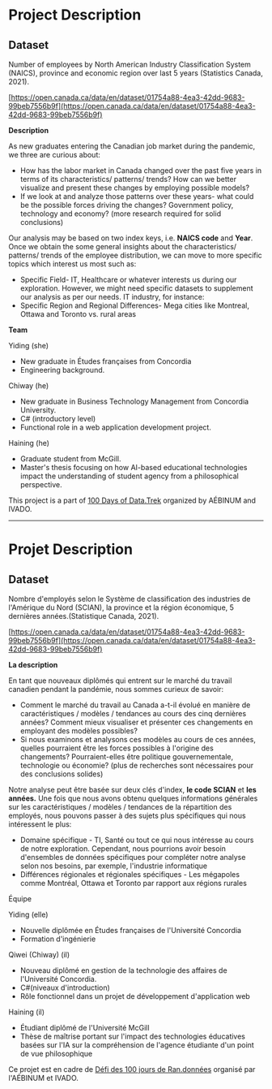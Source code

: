 # Project Description
## **Dataset**

Number of employees by North American Industry Classification System (NAICS), province and economic region over last 5 years (Statistics Canada, 2021).

[https://open.canada.ca/data/en/dataset/01754a88-4ea3-42dd-9683-99beb7556b9f](https://open.canada.ca/data/en/dataset/01754a88-4ea3-42dd-9683-99beb7556b9f)

**Description**

As new graduates entering the Canadian job market during the pandemic, we three are curious about:

- How has the labor market in Canada changed over the past five years in terms of its characteristics/ patterns/ trends? How can we better visualize and present these changes by employing possible models?
- If we look at and analyze those patterns over these years- what could be the possible forces driving the changes? Government policy, technology and economy? (more research required for solid conclusions)

Our analysis may be based on two index keys, i.e. **NAICS code** and **Year**. Once we obtain the some general insights about the characteristics/ patterns/ trends of the employee distribution, we can move to more specific topics which interest us most such as:

- Specific Field- IT, Healthcare or whatever interests us during our exploration. However, we might need specific datasets to supplement our analysis as per our needs. IT industry, for instance:
- Specific Region and Regional Differences- Mega cities like Montreal, Ottawa and Toronto vs. rural areas

**Team**

Yiding (she)

- New graduate in Études françaises from Concordia
- Engineering background.

Chiway (he)

- New graduate in Business Technology Management from Concordia University.
- C# (introductory level)
- Functional role in a web application development project.

Haining (he)

- Graduate student from McGill.
- Master's thesis focusing on how AI-based educational technologies impact the understanding of student agency from a philosophical perspective.

This project is a part of [100 Days of Data.Trek](https://ivado.ca/evenements/100-jours-de-ran-donnees-2/) organized by AÉBINUM and IVADO. 

---
# Projet Description
## **Dataset**

Nombre d'employés selon le Système de classification des industries de l'Amérique du Nord (SCIAN), la province et la région économique, 5 dernières années.(Statistique Canada, 2021).

[https://open.canada.ca/data/en/dataset/01754a88-4ea3-42dd-9683-99beb7556b9f](https://open.canada.ca/data/en/dataset/01754a88-4ea3-42dd-9683-99beb7556b9f)

**La description**

En tant que nouveaux diplômés qui entrent sur le marché du travail canadien pendant la pandémie, nous sommes curieux de savoir:

- Comment le marché du travail au Canada a-t-il évolué en manière de caractéristiques / modèles / tendances au cours des cinq dernières années? Comment mieux visualiser et présenter ces changements en employant des modèles possibles?
- Si nous examinons et analysons ces modèles au cours de ces années, quelles pourraient être les forces possibles à l'origine des changements? Pourraient-elles être politique gouvernementale, technologie ou économie? (plus de recherches sont nécessaires pour des conclusions solides)

Notre analyse peut être basée sur deux clés d'index, **le code SCIAN** et **les** **années.** Une fois que nous avons obtenu quelques informations générales sur les caractéristiques / modèles / tendances de la répartition des employés, nous pouvons passer à des sujets plus spécifiques qui nous intéressent le plus:

- Domaine spécifique - TI, Santé ou tout ce qui nous intéresse au cours de notre exploration. Cependant, nous pourrions avoir besoin d'ensembles de données spécifiques pour compléter notre analyse selon nos besoins, par exemple, l'industrie informatique
- Différences régionales et régionales spécifiques - Les mégapoles comme Montréal, Ottawa et Toronto par rapport aux régions rurales

Équipe

Yiding (elle)

- Nouvelle diplômée en Études françaises de l'Université Concordia
- Formation d'ingénierie

Qiwei (Chiway) (il)

- Nouveau diplômé en gestion de la technologie des affaires de l'Université Concordia.
- C#(niveaux d'introduction)
- Rôle fonctionnel dans un projet de développement d'application web

Haining (il)

- Étudiant diplômé de l'Université McGill
- Thèse de maîtrise portant sur l'impact des technologies éducatives basées sur l'IA sur la compréhension de l'agence étudiante d'un point de vue philosophique

Ce projet est en cadre de [Défi des 100 jours de Ran.données](https://ivado.ca/evenements/100-jours-de-ran-donnees-2/) organisé par l'AÉBINUM et IVADO.

